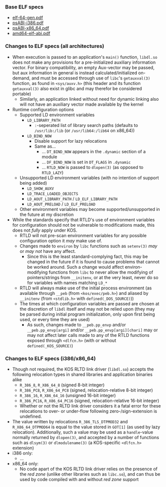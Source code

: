 
### Base ELF specs
- [elf-64-gen.pdf](https://uclibc.org/docs/elf-64-gen.pdf)
- [psABI-i386.pdf](https://uclibc.org/docs/psABI-i386.pdf)
- [psABI-x86_64.pdf](https://uclibc.org/docs/psABI-x86_64.pdf)
- [amd64-elf-abi.pdf](https://people.freebsd.org/~obrien/amd64-elf-abi.pdf)

### Changes to ELF specs (all architectures)
- When execution is passed to an application's `main()` function, `libdl.so` does not make any provisions for a pre-initialized auxiliary information vector. For binary compatibility, an empty Aux-vector may be passed, but aux information in general is instead calculated/initialized on-demand, and must be accessed through use of `libc`'s `getauxval(3)` function, as found in `<sys/auxv.h>` (this header and its function `getauxval(3)` also exist in glibc and may therefor be considered portable)
	- Similarly, an application linked without need for dynamic linking also will not have an auxiliary vector made available by the kernel
- Runtime configuration options
	- Supported LD environment variables
		- `LD_LIBRARY_PATH`
			- `:`-seperated list of library search paths (defaults to `/usr/lib:/lib` (or `/usr/lib64:/lib64` on x86_64))
		- `LD_BIND_NOW`
			- Disable support for lazy relocations
			- Same as...
				- ... `DT_BIND_NOW` appears in the `.dynamic` section of a module
				- ... `DF_BIND_NOW` is set in `DT_FLAGS` in `.dynamic`
				- ... `RTLD_NOW` is passed to `dlopen(3)` (as opposed to `RTLD_LAZY`)
	- Unsupported LD environment variables (with no intention of support being added)
		- `LD_SHOW_AUXV`
		- `LD_TRACE_LOADED_OBJECTS`
		- `LD_AOUT_LIBRARY_PATH` / `LD_ELF_LIBRARY_PATH`
		- `LD_AOUT_PRELOAD` / `LD_ELF_PRELOAD`
	- Other environment variables may become supported/unsupported in the future at my discretion
- While the standards specify that RTLD's use of environment variables for configuration should not be vulnerable to modifications made, this does not *fully* apply under KOS.
	- RTLD will not pre-scan environment variables for any possible configuration option it *may* make use of.
	- Changes made to `environ` by `libc` functions such as `setenv(3)` *may* or *may* *not* have any affect.
		- Since this is the least standard-complying fact, this may be changed in the future if it is found to cause problems that cannot be worked around. Such a change would affect environ-modifying functions from `libc` to never allow the modifying of pointers/strings from `__initenv`, or at the very least, never do so for variables with names matching `LD_*`
	- RTLD will always make use of the initial process environment (as available through `__peb` (from `<kos/exec/peb.h>`) and aliased by `__initenv` (from `<stdlib.h>` with `defined(_DOS_SOURCE)`))
	- The times at which configuration variables are passed are chosen at the discretion of `libdl` itself and may not be relied upon (they may be parsed during initial program initialization, only upon first being used, or every time they are used)
		- As such, changes made to `__peb.pp_envp` and/or `__peb.pp_envp[argi]` and/or `__peb.pp_envp[argi][chari]` may or may not affect later calls made to any of the RTLD functions exposed through `<dlfcn.h>` (with or without `defined(_KOS_SOURCE)`)

### Changes to ELF specs (i386/x86_64)
- Though not required, the KOS RLTD link driver (`libdl.so`) accepts the following relocation types in shared libraries and application binaries alike
	- `R_386_8`, `R_X86_64_8` (signed 8-bit integer)
	- `R_386_PC8`, `R_X86_64_PC8` (signed, relocation-relative 8-bit integer)
	- `R_386_16`, `R_X86_64_16` (unsigned 16-bit integer)
	- `R_386_PC16`, `R_X86_64_PC16` (signed, relocation-relative 16-bit integer)
	- Whether or not the RLTD link driver considers it a fatal error for these relocations to over- or under-flow following zero-/sign-extension is undefined.
- The value written by relocations `R_386_TLS_DTPMOD32` and `R_X86_64_DTPMOD64` is equal to the value stored in `GOT[1]` (as used by lazy relocation). Additionally, such a value may be used as a `handle`-value normally returned by `dlopen(3)`, and accepted by a number of functions such as `dlsym(3)` or `dlmodulename(3)` (a KOS-specific `<dlfcn.h>` extension)
- i386 only:
	- ...
- x86_64 only:
	- No code apart of the KOS RLTD link driver relies on the presence of the *red zone* (unlike other libraries such as `libc.so`), and can thus be used by code compiled with and without *red zone* support
